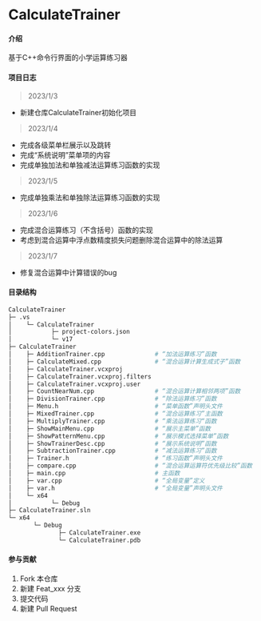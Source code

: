 # CalculateTrainer

#### 介绍
基于C++命令行界面的小学运算练习器

#### 项目日志
>2023/1/3
* 新建仓库CalculateTrainer初始化项目
>2023/1/4
* 完成各级菜单栏展示以及跳转
* 完成“系统说明”菜单项的内容
* 完成单独加法和单独减法运算练习函数的实现
>2023/1/5
* 完成单独乘法和单独除法运算练习函数的实现

>2023/1/6

* 完成混合运算练习（不含括号）函数的实现
* 考虑到混合运算中浮点数精度损失问题删除混合运算中的除法运算

>2023/1/7

* 修复混合运算中计算错误的bug

#### 目录结构

```bash
CalculateTrainer
├─ .vs
│    └─ CalculateTrainer
│           ├─ project-colors.json
│           └─ v17
├─ CalculateTrainer
│    ├─ AdditionTrainer.cpp              # “加法运算练习”函数
│    ├─ CalculateMixed.cpp               # “混合运算计算生成式子”函数
│    ├─ CalculateTrainer.vcxproj
│    ├─ CalculateTrainer.vcxproj.filters
│    ├─ CalculateTrainer.vcxproj.user
│    ├─ CountNearNum.cpp				 # “混合运算计算相邻两项”函数
│    ├─ DivisionTrainer.cpp				 # “除法运算练习”函数
│    ├─ Menu.h        					 # “菜单函数”声明头文件
│    ├─ MixedTrainer.cpp                 # “混合运算练习”主函数
│    ├─ MultiplyTrainer.cpp              # “乘法运算练习“函数
│    ├─ ShowMainMenu.cpp				 # “展示主菜单”函数
│    ├─ ShowPatternMenu.cpp				 # “展示模式选择菜单”函数
│    ├─ ShowTrainerDesc.cpp				 # “展示系统说明”函数
│    ├─ SubtractionTrainer.cpp			 # “减法运算练习”函数
│    ├─ Trainer.h						 # “练习函数”声明头文件
│    ├─ compare.cpp						 # “混合运算运算符优先级比较”函数
│    ├─ main.cpp						 # 主函数
│    ├─ var.cpp							 # “全局变量”定义
│    ├─ var.h							 # “全局变量”声明头文件
│    └─ x64
│           └─ Debug
├─ CalculateTrainer.sln
└─ x64
       └─ Debug
              ├─ CalculateTrainer.exe
              └─ CalculateTrainer.pdb
```

#### 参与贡献

1.  Fork 本仓库
2.  新建 Feat_xxx 分支
3.  提交代码
4.  新建 Pull Request
